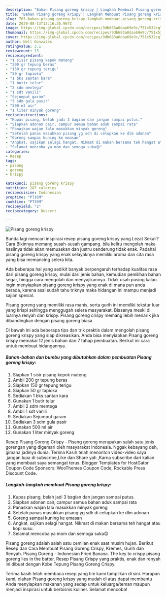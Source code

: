```yaml
---
description: "Bahan Pisang goreng krispy | Langkah Membuat Pisang goreng krispy Yang Lezat"
title: "Bahan Pisang goreng krispy | Langkah Membuat Pisang goreng krispy Yang Lezat"
slug: 763-bahan-pisang-goreng-krispy-langkah-membuat-pisang-goreng-krispy-yang-lezat
date: 2020-08-13T12:16:26.967Z
image: https://img-global.cpcdn.com/recipes/9db683a0daa69e9c/751x532cq70/pisang-goreng-krispy-foto-resep-utama.jpg
thumbnail: https://img-global.cpcdn.com/recipes/9db683a0daa69e9c/751x532cq70/pisang-goreng-krispy-foto-resep-utama.jpg
cover: https://img-global.cpcdn.com/recipes/9db683a0daa69e9c/751x532cq70/pisang-goreng-krispy-foto-resep-utama.jpg
author: Nell Gonzales
ratingvalue: 3.1
reviewcount: 13
recipeingredient:
- "1 sisir pisang kepok mateng"
- "200 gr tepung beras"
- "150 gr tepung terigu"
- "50 gr tapioka"
- "1 bks santan kara"
- "1 butir telur"
- "2 sdm mentega"
- "1 sdt vanili"
- "Sejumput garam"
- "3 sdm gula pasir"
- "500 ml air"
- "1 liter minyak goreng"
recipeinstructions:
- "Kupas pisang, belah jadi 3 bagian dan jangan sampai putus."
- "Siapkan adonan cair, campur semua bahan aduk sampai rata"
- "Panaskan wajan lalu masukkan minyak goreng"
- "Setelah panas masukkan pisang yg sdh di celupkan ke dlm adonan"
- "Goreng sampai kuning ke emasan"
- "Angkat, sajikan selagi hangat. Nikmat di makan bersama teh hangat atau kopi susu."
- "Selamat mencoba ya mom dan semoga suka😊"
categories:
- Resep
tags:
- pisang
- goreng
- krispy

katakunci: pisang goreng krispy 
nutrition: 287 calories
recipecuisine: Indonesian
preptime: "PT16M"
cooktime: "PT39M"
recipeyield: "2"
recipecategory: Dessert

---
```



![Pisang goreng krispy](https://img-global.cpcdn.com/recipes/9db683a0daa69e9c/751x532cq70/pisang-goreng-krispy-foto-resep-utama.jpg)

Bunda lagi mencari inspirasi resep pisang goreng krispy yang Lezat Sekali? Cara Bikinnya memang susah-susah gampang. bila keliru mengolah maka hasilnya tidak akan memuaskan dan justru cenderung tidak enak. Padahal pisang goreng krispy yang enak selayaknya memiliki aroma dan cita rasa yang bisa memancing selera kita.

Ada beberapa hal yang sedikit banyak berpengaruh terhadap kualitas rasa dari pisang goreng krispy, mulai dari jenis bahan, kemudian pemilihan bahan segar, hingga cara mengolah dan menyajikannya. Tidak usah pusing kalau ingin menyiapkan pisang goreng krispy yang enak di mana pun anda berada, karena asal sudah tahu triknya maka hidangan ini mampu menjadi sajian spesial.

Pisang goreng yang memiliki rasa manis, serta gurih ini memiliki tekstur luar yang krispi sehingga menggugah selera masyarakat. Biasanya meski di luarnya renyah dan krispy. Pisang goreng crispy memang lebih menarik jika dibandingkan dengan pisang goreng biasa.


Di bawah ini ada beberapa tips dan trik praktis dalam mengolah pisang goreng krispy yang siap dikreasikan. Anda bisa menyiapkan Pisang goreng krispy memakai 12 jenis bahan dan 7 tahap pembuatan. Berikut ini cara untuk membuat hidangannya.

<!--inarticleads1-->

##### Bahan-bahan dan bumbu yang dibutuhkan dalam pembuatan Pisang goreng krispy:

1. Siapkan 1 sisir pisang kepok mateng
1. Ambil 200 gr tepung beras
1. Siapkan 150 gr tepung terigu
1. Siapkan 50 gr tapioka
1. Sediakan 1 bks santan kara
1. Gunakan 1 butir telur
1. Ambil 2 sdm mentega
1. Ambil 1 sdt vanili
1. Sediakan Sejumput garam
1. Sediakan 3 sdm gula pasir
1. Gunakan 500 ml air
1. Gunakan 1 liter minyak goreng


Resep Pisang Goreng Crispy - Pisang goreng merupakan salah satu jenis gorengan yang digemari oleh masyarakat Indonesia. Nggak kebayang deh, gimana jadinya dunia. Terima Kasih telah menonton video-video saya ,jangan lupa di subscribe,Like dan Share yah ,Karna subscribe dari kalian yang membuat saya semangat terus. Blogger Templates for HostGator Coupon Code Sponsors: WooThemes Coupon Code, Rockable Press Discount Code. 

<!--inarticleads2-->

##### Langkah-langkah membuat Pisang goreng krispy:

1. Kupas pisang, belah jadi 3 bagian dan jangan sampai putus.
1. Siapkan adonan cair, campur semua bahan aduk sampai rata
1. Panaskan wajan lalu masukkan minyak goreng
1. Setelah panas masukkan pisang yg sdh di celupkan ke dlm adonan
1. Goreng sampai kuning ke emasan
1. Angkat, sajikan selagi hangat. Nikmat di makan bersama teh hangat atau kopi susu.
1. Selamat mencoba ya mom dan semoga suka😊


Pisang goreng adalah salah satu cemilan enak saat musim hujan. Berikut Resep dan Cara Membuat Pisang Goreng Crispy, Kremes, Gurih dan Renyah. Pisang Goreng - Indonesian Fried Banana. The key to crispy pisang goreng lies in the batter. Resep Pisang Crispy yang praktis, enak dan renyah ini dibuat dengan Kobe Tepung Pisang Goreng Crispy. 

Terima kasih telah membaca resep yang tim kami tampilkan di sini. Harapan kami, olahan Pisang goreng krispy yang mudah di atas dapat membantu Anda menyiapkan makanan yang sedap untuk keluarga/teman maupun menjadi inspirasi untuk berbisnis kuliner. Selamat mencoba!
